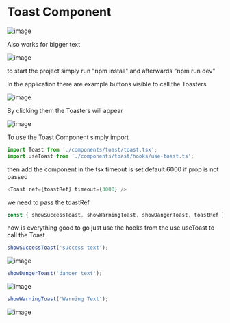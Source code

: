 # Toast Component

![image](https://github.com/norb7492/toast-task/assets/6706757/1dbcd445-b17d-419c-b4e9-b06540800d78)

Also works for bigger text

![image](https://github.com/norb7492/toast-task/assets/6706757/b56ec7db-0f7f-4a46-961e-a8ee83787fca)

to start the project simply run "npm install" and afterwards "npm run dev"

In the application there are example buttons visible to call the Toasters

![image](https://github.com/norb7492/toast-task/assets/6706757/cddd43e7-3fb1-4f6a-a636-b7b2944659f6)

By clicking them the Toasters will appear

![image](https://github.com/norb7492/toast-task/assets/6706757/cd8936a9-375f-4318-98c1-8433b529015a)


To use the Toast Component simply import 
```ts
import Toast from './components/toast/toast.tsx';
import useToast from './components/toast/hooks/use-toast.ts';
```
then add the component in the tsx
timeout is set default 6000 if prop is not passed

```ts
<Toast ref={toastRef} timeout={3000} />
```
we need to pass the toastRef 

```ts
const { showSuccessToast, showWarningToast, showDangerToast, toastRef } = useToast();
```
now is everything good to go just use the hooks from the use useToast to call the Toast

```ts
showSuccessToast('success text');
```
![image](https://github.com/norb7492/toast-task/assets/6706757/1b310ffe-6e96-41fc-8557-3c0901f43b4a)

```ts
showDangerToast('danger text');
```
![image](https://github.com/norb7492/toast-task/assets/6706757/d18f54b6-4ce3-4cb7-b0ed-0acee006eb88)

```ts
showWarningToast('Warning Text');
```

![image](https://github.com/norb7492/toast-task/assets/6706757/48f9fef3-8372-4921-b0f2-89c3d8d7d3d9)



